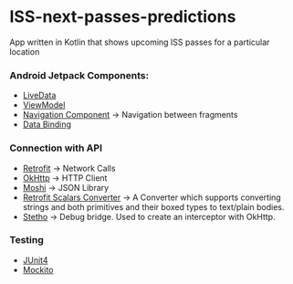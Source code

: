 # ISS-next-passes-predictions

App written in Kotlin that shows upcoming ISS passes for a particular location

### Android Jetpack Components:
- [LiveData](https://developer.android.com/topic/libraries/architecture/livedata)
- [ViewModel](https://developer.android.com/topic/libraries/architecture/viewmodel)
- [Navigation Component](https://developer.android.com/topic/libraries/architecture/navigation/) -> Navigation between fragments
- [Data Binding](https://developer.android.com/topic/libraries/data-binding)

### Connection with API
- [Retrofit](https://square.github.io/retrofit/) -> Network Calls
- [OkHttp](https://square.github.io/okhttp) -> HTTP Client
- [Moshi](https://github.com/square/moshi) -> JSON Library
- [Retrofit Scalars Converter](https://github.com/square/retrofit/tree/master/retrofit-converters/scalars) -> A Converter which supports converting strings and both primitives and their boxed types to text/plain bodies.
- [Stetho](https://github.com/facebook/stetho) -> Debug bridge. Used to create an interceptor with OkHttp.

### Testing
- [JUnit4](https://github.com/junit-team/junit4)
- [Mockito](https://github.com/mockito/mockito)
